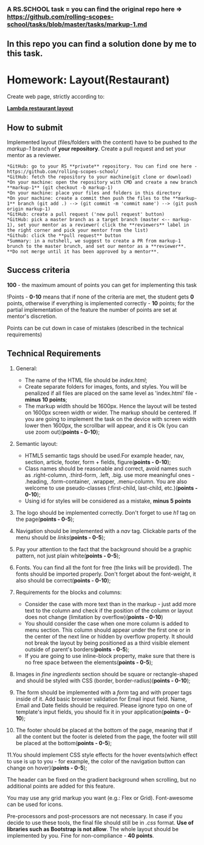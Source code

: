 ### A RS.SCHOOL task = you can find the original repo here => https://github.com/rolling-scopes-school/tasks/blob/master/tasks/markup-1.md

## In this repo you can find a solution done by me to this task. 


# Homework: Layout(Restaurant)

Create web page, strictly according to:

**[Lambda restaurant layout](https://www.dropbox.com/s/xvhx2kxlvzxu5n0/Restaurant_2.psd?dl=0)**

## How to submit

Implemented layout (files/folders with the content) have to be pushed to *the markup-1* branch of **your repository**. Create a pull request and set your mentor as a reviewer.

```
*GitHub: go to your RS **private** repository. You can find one here - https://github.com/rolling-scopes-school/
*GitHub: fetch the repository to your machine(git clone or download)
*On your machine: open the repository with CMD and create a new branch **markup-1** (git checkout -b markup-1)
*On your machine: place your files and folders in this directory
*On your machine: create a commit then push the files to the **markup-1** branch (git add .) --> (git commit -m 'commit name') --> (git push origin markup-1)
*GitHub: create a pull request ('new pull request' button)
*GitHub: pick a master branch as a target branch (master <-- markup-1), set your mentor as a reviewer( click the **reviewers** label in the right corner and pick your mentor from the list)
*Github: click the **pull request** button
*Summary: in a nutshell, we suggest to create a PR from markup-1 brunch to the master brunch, and set our mentor as a **reviewer**. **Do not merge until it has been approved by a mentor**.
```

## Success criteria

**100** - the maximum amount of points you can get for implementing this task

!Points - **0-10** means that if none of the criteria are met, the student gets **0** points, otherwise if everything is implemented correctly - **10** points; for the partial implementation of the feature the number of points are set at mentor's discretion.

Points can be cut down in case of mistakes (described in the technical requirements)

## Technical Requirements

1. General:
    - The name of the HTML file should be *index.html*;
    - Create separate folders for images, fonts, and styles. You will be penalized if all files are placed on the same level as 'index.html' file - **minus 10 points**;
    - The markup width should be 1600px. Hence the layout will be tested on 1600px screen width or wider. The markup should be centered. If you are going to implement the task on the device with screen width lower then 1600px, the scrollbar will appear, and it is Ok (you can use zoom out)(**points - 0-10**);

2. Semantic layout:
	 - HTML5 semantic tags should be used.For example header, nav, section, article, footer, form + fields, figure(**points - 0-10**);
	 - Class names should be reasonable and correct, avoid names such as .right-column, .third-form, .left, .big. use more meaningful ones - .heading, .form-container, .wrapper, .menu-column. You are also welcome to use pseudo-classes (:first-child, last-child, etc.)(**points - 0-10**);
	 - Using id for styles will be considered as a mistake, **minus 5 points**

3. The logo should be implemented correctly. Don't forget to use *h1* tag on the page(**points - 0-5**);

4. Navigation should be implemented with a *nav* tag. Clickable parts of the menu should be *links*(**points - 0-5**);

5. Pay your attention to the fact that the background should be a graphic pattern, not just plain white(**points - 0-5**);

6. Fonts. You can find all the font for free (the links will be provided). The fonts should be imported properly. Don't forget about the font-weight, it also should be correct(**points - 0-10**);

7. Requirements for the blocks and columns:
	 - Consider the case with more text than in the markup - just add more text to the column and check if the position of the column or layout does not change (limitation by overflow)(**points - 0-10**)
	 - You should consider the case when one more column is added to menu section. This column should appear under the first one or in the center of the next line or hidden by overflow property. It should not break the layout by being positioned as a third visible element outside of parent's borders(**points - 0-5**);
	 - If you are going to use inline-block property, make sure that there is no free space between the elements(**points - 0-5**);

8. Images in *fine ingredients* section should be square or rectangle-shaped and should be styled with CSS (border, border-radius)(**points - 0-10**);

9. The form should be implemented with a *form* tag and with proper tags inside of it. Add basic browser validation for Email input field. Name, Email and Date fields should be required. Please ignore typo on one of template's input fields, you should fix it in your application(**points - 0-10**);

10. The footer should be placed at the bottom of the page, meaning that if all the content but the footer is deleted from the page, the footer will still be placed at the bottom(**points - 0-5**);

11.You should implement CSS style effects for the hover events(which effect to use is up to you - for example, the color of the navigation button can change on hover)(**points - 0-5**);

The header can be fixed on the gradient background when scrolling, but no additional points are added for this feature.

You may use any grid markup you want (e.g.: Flex or Grid). Font-awesome can be used for icons.

Pre-processors and post-processors are not necessary. In case if you decide to use these tools, the final file should still be in *.css* format. **Use of libraries such as Bootstrap is not allow**. The whole layout should be implemented by you. Fine for non-compliance - **40 points**.
